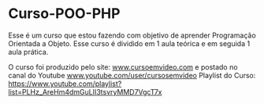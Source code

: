 # Curso-POO-PHP
Esse é um curso que estou fazendo com objetivo de aprender Programação Orientada a Objeto.
Esse curso é dividido em 1 aula teórica e em seguida 1 aula prática.

O curso foi produzido pelo site: www.cursoemvideo.com e postado no canal do Youtube www.youtube.com/user/cursosemvideo
Playlist do Curso: https://www.youtube.com/playlist?list=PLHz_AreHm4dmGuLII3tsvryMMD7VgcT7x
